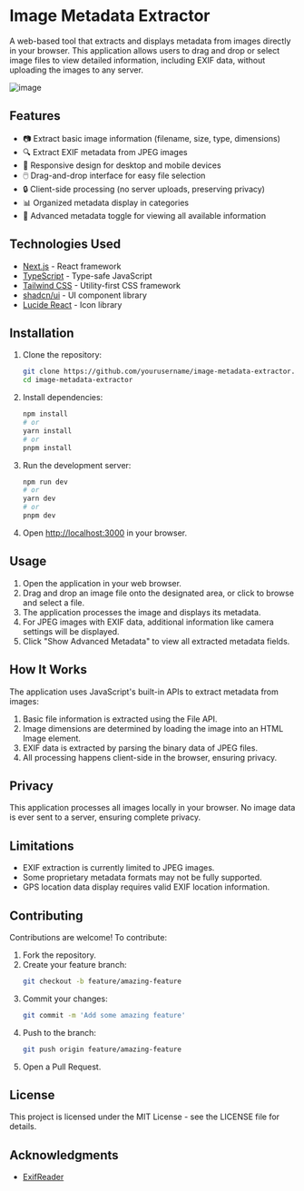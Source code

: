 # Image Metadata Extractor

A web-based tool that extracts and displays metadata from images directly in your browser. This application allows users to drag and drop or select image files to view detailed information, including EXIF data, without uploading the images to any server.

![image](https://github.com/user-attachments/assets/891d60c9-4874-4946-b2d1-bcc67c48136b)


## Features

- 📷 Extract basic image information (filename, size, type, dimensions)
- 🔍 Extract EXIF metadata from JPEG images
- 📱 Responsive design for desktop and mobile devices
- 🖱️ Drag-and-drop interface for easy file selection
- 🔒 Client-side processing (no server uploads, preserving privacy)
- 📊 Organized metadata display in categories
- 🔄 Advanced metadata toggle for viewing all available information

## Technologies Used

- [Next.js](https://nextjs.org/) - React framework
- [TypeScript](https://www.typescriptlang.org/) - Type-safe JavaScript
- [Tailwind CSS](https://tailwindcss.com/) - Utility-first CSS framework
- [shadcn/ui](https://ui.shadcn.com/) - UI component library
- [Lucide React](https://lucide.dev/) - Icon library

## Installation

1. Clone the repository:
   ```bash
   git clone https://github.com/yourusername/image-metadata-extractor.git
   cd image-metadata-extractor
   ```

2. Install dependencies:
   ```bash
   npm install
   # or
   yarn install
   # or
   pnpm install
   ```

3. Run the development server:
   ```bash
   npm run dev
   # or
   yarn dev
   # or
   pnpm dev
   ```

4. Open [http://localhost:3000](http://localhost:3000) in your browser.

## Usage

1. Open the application in your web browser.
2. Drag and drop an image file onto the designated area, or click to browse and select a file.
3. The application processes the image and displays its metadata.
4. For JPEG images with EXIF data, additional information like camera settings will be displayed.
5. Click "Show Advanced Metadata" to view all extracted metadata fields.

## How It Works

The application uses JavaScript's built-in APIs to extract metadata from images:

1. Basic file information is extracted using the File API.
2. Image dimensions are determined by loading the image into an HTML Image element.
3. EXIF data is extracted by parsing the binary data of JPEG files.
4. All processing happens client-side in the browser, ensuring privacy.

## Privacy

This application processes all images locally in your browser. No image data is ever sent to a server, ensuring complete privacy.

## Limitations

- EXIF extraction is currently limited to JPEG images.
- Some proprietary metadata formats may not be fully supported.
- GPS location data display requires valid EXIF location information.

## Contributing

Contributions are welcome! To contribute:

1. Fork the repository.
2. Create your feature branch:
   ```bash
   git checkout -b feature/amazing-feature
   ```
3. Commit your changes:
   ```bash
   git commit -m 'Add some amazing feature'
   ```
4. Push to the branch:
   ```bash
   git push origin feature/amazing-feature
   ```
5. Open a Pull Request.

## License

This project is licensed under the MIT License - see the LICENSE file for details.

## Acknowledgments

- [ExifReader](https://github.com/mattiasw/ExifReader)

